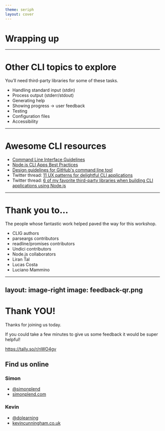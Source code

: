 ```yaml
---
theme: seriph
layout: cover
---
```


# Wrapping up

---

# Other CLI topics to explore

You’ll need third-party libraries for some of these tasks.

- Handling standard input (stdin)
- Process output (stderr/stdout)
- Generating help
- Showing progress → user feedback
- Testing
- Configuration files
- Accessibility

---

# Awesome CLI resources

- [Command Line Interface Guidelines](https://clig.dev/)
- [Node.js CLI Apps Best Practices](https://github.com/lirantal/nodejs-cli-apps-best-practices)
- [Design guidelines for GitHub's command line tool](https://primer.style/cli/)
- Twitter thread: [11 UX patterns for delightful CLI applications](https://twitter.com/thewizardlucas/status/1534852315567497218)
- Twitter thread: [6 of my favorite third-party libraries when building CLI applications using Node.js](https://twitter.com/loige/status/1570328926488088577)

---

# Thank you to...

The people whose fantastic work helped paved the way for this workshop.

- CLIG authors
- parseargs contributors
- readline/promises contributors
- Undici contributors
- Node.js collaborators
- Liran Tal
- Lucas Costa
- Luciano Mammino

---
layout: image-right
image: feedback-qr.png
---
# Thank YOU!

Thanks for joining us today.

If you could take a few minutes to give us some feedback it would be super helpful!

https://tally.so/r/nWO4gv

## Find us online

### Simon

- [@simonplend](https://twitter.com/simonplend)
- [simonplend.com](https://simonplend.com/)

### Kevin

- [@dolearning](https://twitter.com/dolearning/)
- [kevincunningham.co.uk](https://kevincunningham.co.uk/)
